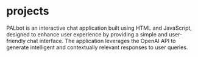 # projects
PALbot is an interactive chat application built using HTML and JavaScript, designed to enhance user experience by providing a simple and user-friendly chat interface. The application leverages the OpenAI API to generate intelligent and contextually relevant responses to user queries.
